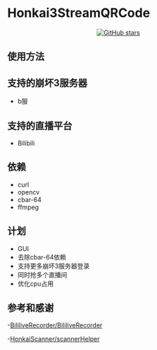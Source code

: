 # Honkai3StreamQRCode

<div align="center">

[![GitHub stars](https://img.shields.io/github/stars/Theresa-0328/Honkai3StreamQRCode?color=blue&style=for-the-badge)](https://github.com/Theresa-0328/Honkai3StreamQRCode/stargazers)
</div>

## 使用方法


## 支持的崩坏3服务器
- b服

## 支持的直播平台
- Bilibili

## 依赖
- curl
- opencv
- cbar-64
- ffmpeg

## 计划
- GUI
- 去除cbar-64依赖
- 支持更多崩坏3服务器登录
- 同时抢多个直播间
- 优化cpu占用
## 参考和感谢
-[BililiveRecorder/BililiveRecorder](https://github.com/BililiveRecorder/BililiveRecorder)

-[HonkaiScanner/scannerHelper](https://github.com/HonkaiScanner/scannerHelper)